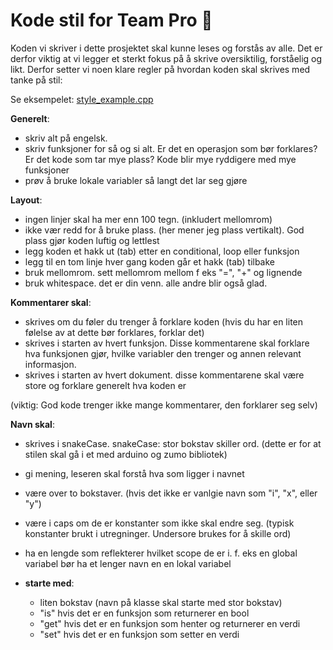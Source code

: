 #	Kode stil for Team Pro :cowboy_hat_face:

Koden vi skriver i dette prosjektet skal kunne leses og forstås av alle.
Det er derfor viktig at vi legger et sterkt fokus på å skrive oversiktilig,
forståelig og likt.
Derfor setter vi noen klare regler på
hvordan koden skal skrives med tanke på stil:

Se eksempelet:
[style_example.cpp](https://github.com/schimen/team_pro_zumo/blob/master/guidance%20documents/style_example.cpp)

**Generelt**:

* skriv alt på engelsk.
* skriv funksjoner for så og si alt. Er det en operasjon som bør forklares? Er det kode som tar mye plass? Kode blir mye ryddigere med mye funksjoner
* prøv å bruke lokale variabler så langt det lar seg gjøre

**Layout**:

* ingen linjer skal ha mer enn 100 tegn. (inkludert mellomrom)
* ikke vær redd for å bruke plass. (her mener jeg plass vertikalt). God plass gjør koden luftig og lettlest
* legg koden et hakk ut (tab) etter en conditional, loop eller funksjon
* legg til en tom linje hver gang koden går et hakk (tab) tilbake
* bruk mellomrom. sett mellomrom mellom f eks "=", "+" og lignende
* bruk whitespace. det er din venn. alle andre blir også glad.

**Kommentarer skal**:

* skrives om du føler du trenger å forklare koden (hvis du har en liten følelse av at dette bør forklares, forklar det)
* skrives i starten av hvert funksjon. Disse kommentarene skal forklare hva funksjonen gjør, hvilke variabler den trenger og annen relevant informasjon.
* skrives i starten av hvert dokument. disse kommentarene skal være store og forklare generelt hva koden er

(viktig: God kode trenger ikke mange kommentarer, den forklarer seg selv)

**Navn skal**:

* skrives i snakeCase. snakeCase: stor bokstav skiller ord. (dette er for at stilen skal gå i et med arduino og zumo bibliotek)
* gi mening, leseren skal forstå hva som ligger i navnet
* være over to bokstaver. (hvis det ikke er vanlgie navn som "i", "x", eller "y")
* være i caps om de er konstanter som ikke skal endre seg. (typisk konstanter brukt i utregninger. Undersore brukes for å skille ord)
* ha en lengde som reflekterer hvilket scope de er i. f. eks en global variabel bør ha et lenger navn en en lokal variabel
* **starte med**:

	* liten bokstav (navn på klasse skal starte med stor bokstav)
	* "is" hvis det er en funksjon som returnerer en bool
	* "get" hvis det er en funksjon som henter og returnerer en verdi
	* "set" hvis det er en funksjon som setter en verdi
